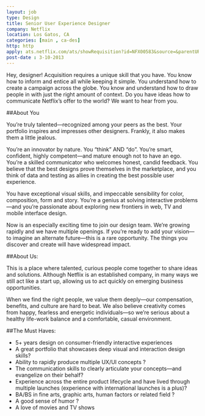 ```yaml
---
layout: job
type: Design
title: Senior User Experience Designer
company: Netflix
location: Los Gatos, CA
categories: [main , ca-des]
http: http
apply: ats.netflix.com/ats/showRequisition?id=NFX00583&source=&parentURL=http%3A%2F%2Fjobs.netflix.com&domain=http%3A%2F%2Fjobs.netflix.com
post-date : 3-10-2013
---
```


Hey, designer! 
Acquisition requires a unique skill that you have. You know how to inform and entice all while keeping it simple. You understand how to create a campaign across the globe. You know and understand how to draw people in with just the right amount of context. Do you have ideas how to communicate Netflix’s offer to the world? We want to hear from you. 
 
##About You

You’re truly talented—recognized among your peers as the best. Your portfolio inspires and impresses other designers. Frankly, it also makes them a little jealous. 

You’re an innovator by nature.  You “think” AND “do”. You’re smart, confident, highly competent—and mature enough not to have an ego. You’re a skilled communicator who welcomes honest, candid feedback. You believe that the best designs prove themselves in the marketplace, and you think of data and testing as allies in creating the best possible user experience. 

You have exceptional visual skills, and impeccable sensibility for color, composition, form and story. You’re a genius at solving interactive problems—and you’re passionate about exploring new frontiers in web, TV and mobile interface design.

Now is an especially exciting time to join our design team. We’re growing rapidly and we have multiple openings. If you’re ready to add your vision—to imagine an alternate future—this is a rare opportunity. The things you discover and create will have widespread impact.

##About Us: 

This is a place where talented, curious people come together to share ideas and solutions. Although Netflix is an established company, in many ways we still act like a start up, allowing us to act quickly on emerging business opportunities. 

When we find the right people, we value them deeply—our compensation, benefits, and culture are hard to beat. We also believe creativity comes from happy, fearless and energetic individuals—so we’re serious about a healthy life-work balance and a comfortable, casual environment.

##The Must Haves:

* 5+ years design on consumer-friendly interactive experiences 
* A great portfolio that showcases deep visual and interaction design skills?
* Ability to rapidly produce multiple UX/UI concepts ?
* The communication skills to clearly articulate your concepts—and evangelize on their behalf?
* Experience across the entire product lifecycle and have lived through multiple launches (experience with international launches is a plus)?
* BA/BS in fine arts, graphic arts, human factors or related field ?
* A good sense of humor ?
* A love of movies and TV shows